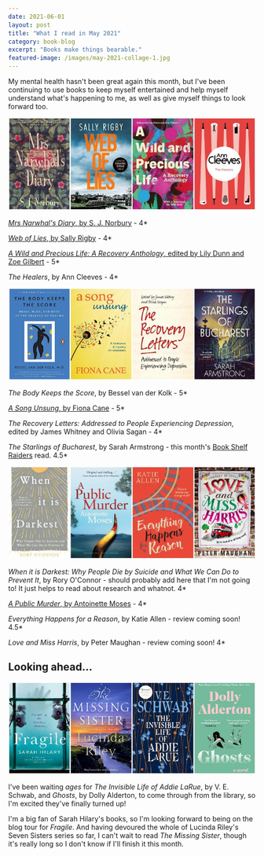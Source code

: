 ```yaml
---
date: 2021-06-01
layout: post
title: "What I read in May 2021"
category: book-blog
excerpt: "Books make things bearable."
featured-image: /images/may-2021-collage-1.jpg
---
```


My mental health hasn't been great again this month, but I've been continuing to use books to keep myself entertained and help myself understand what's happening to me, as well as give myself things to look forward too.

![Mrs Narwhal's Diary, Web of Lies, A Wild and Precious Life, The Healers](/images/may-2021-collage-1.jpg)

[<cite>Mrs Narwhal's Diary</cite>, by S. J. Norbury](/blog-tour-mrs-narwhals-diary/) - 4*

[<cite>Web of Lies</cite>, by Sally Rigby](/blog-tour-web-of-lies/) - 4*

[<cite>A Wild and Precious Life: A Recovery Anthology</cite>, edited by Lily Dunn and Zoe Gilbert](/blog-tour-a-wild-and-precious-life/) - 5*

<cite>The Healers</cite>, by Ann Cleeves - 4*

![The Body Keeps the Score, A Song Unsung, The Recovery Letters, The Starlings of Bucharest](/images/may-2021-collage-2.jpg)

<cite>The Body Keeps the Score</cite>, by Bessel van der Kolk - 5*

[<cite>A Song Unsung</cite>, by Fiona Cane](/blog-tour-a-song-unsung/) - 5*

<cite>The Recovery Letters: Addressed to People Experiencing Depression</cite>, edited by James Whitney and Olivia Sagan - 4*

<cite>The Starlings of Bucharest</cite>, by Sarah Armstrong - this month's [Book Shelf Raiders](https://www.instagram.com/bookshelfraiders/) read. 4.5*

![When it is Darkest, A Public Murder, Everything Happens for a Reason, Love and Miss Harris](/images/may-2021-collage-3.jpg)

<cite>When it is Darkest: Why People Die by Suicide and What We Can Do to Prevent It</cite>, by Rory O'Connor - should probably add here that I'm not going to! It just helps to read about research and whatnot. 4*

[<cite>A Public Murder</cite>, by Antoinette Moses](/blog-tour-a-public-murder/) - 4*

<cite>Everything Happens for a Reason</cite>, by Katie Allen - review coming soon! 4.5*

<cite>Love and Miss Harris</cite>, by Peter Maughan - review coming soon! 4*

## Looking ahead...

![Fragile, The Missing Sister, The Invisible Life of Addie LaRue, Ghosts](/images/may-2021-collage-4.jpg)

I've been waiting *ages* for <cite>The Invisible Life of Addie LaRue</cite>, by V. E. Schwab, and <cite>Ghosts</cite>, by Dolly Alderton, to come through from the library, so I'm excited they've finally turned up!

I'm a big fan of Sarah Hilary's books, so I'm looking forward to being on the blog tour for <cite>Fragile</cite>. And having devoured the whole of Lucinda Riley's Seven Sisters series so far, I can't wait to read <cite>The Missing Sister</cite>, though it's really long so I don't know if I'll finish it this month.

